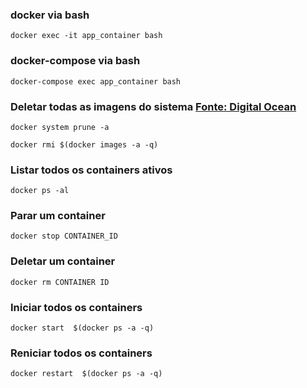 ### docker via bash
```
docker exec -it app_container bash
```

### docker-compose via bash
```
docker-compose exec app_container bash
```

### Deletar todas as imagens do sistema [Fonte: Digital Ocean](https://www.digitalocean.com/community/tutorials/how-to-remove-docker-images-containers-and-volumes-pt)
```
docker system prune -a
```

```
docker rmi $(docker images -a -q)
```

### Listar todos os containers ativos
```
docker ps -al
```

### Parar um container
```
docker stop CONTAINER_ID
```

### Deletar um container
```
docker rm CONTAINER ID
```

### Iniciar todos os containers
```
docker start  $(docker ps -a -q) 
```

### Reniciar todos os containers
```
docker restart  $(docker ps -a -q) 
```